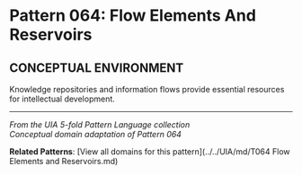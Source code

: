 # Pattern 064: Flow Elements And Reservoirs

## CONCEPTUAL ENVIRONMENT

Knowledge repositories and information flows provide essential resources for intellectual development.

---

*From the UIA 5-fold Pattern Language collection*  
*Conceptual domain adaptation of Pattern 064*

**Related Patterns**: [View all domains for this pattern](../../UIA/md/T064 Flow Elements and Reservoirs.md)